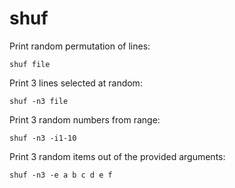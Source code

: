 # shuf

Print random permutation of lines:

`shuf file`

Print 3 lines selected at random:

`shuf -n3 file`

Print 3 random numbers from range:

`shuf -n3 -i1-10`

Print 3 random items out of the provided arguments:

`shuf -n3 -e a b c d e f`
